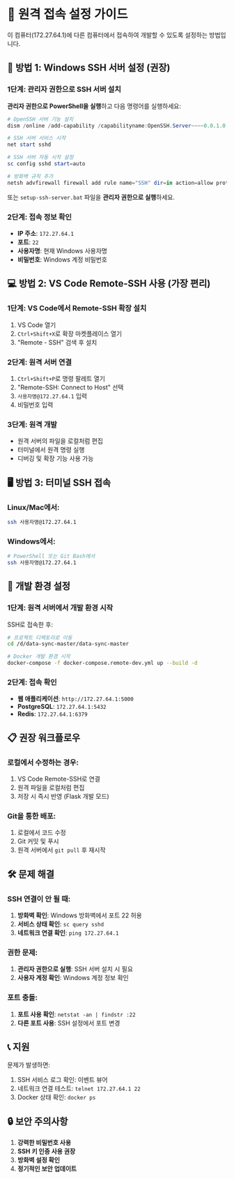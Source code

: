 # 🔗 원격 접속 설정 가이드

이 컴퓨터(172.27.64.1)에 다른 컴퓨터에서 접속하여 개발할 수 있도록 설정하는 방법입니다.

## 🚀 방법 1: Windows SSH 서버 설정 (권장)

### 1단계: 관리자 권한으로 SSH 서버 설치

**관리자 권한으로 PowerShell을 실행**하고 다음 명령어를 실행하세요:

```powershell
# OpenSSH 서버 기능 설치
dism /online /add-capability /capabilityname:OpenSSH.Server~~~~0.0.1.0

# SSH 서버 서비스 시작
net start sshd

# SSH 서버 자동 시작 설정
sc config sshd start=auto

# 방화벽 규칙 추가
netsh advfirewall firewall add rule name="SSH" dir=in action=allow protocol=TCP localport=22
```

또는 `setup-ssh-server.bat` 파일을 **관리자 권한으로 실행**하세요.

### 2단계: 접속 정보 확인

- **IP 주소**: `172.27.64.1`
- **포트**: `22`
- **사용자명**: 현재 Windows 사용자명
- **비밀번호**: Windows 계정 비밀번호

## 💻 방법 2: VS Code Remote-SSH 사용 (가장 편리)

### 1단계: VS Code에서 Remote-SSH 확장 설치

1. VS Code 열기
2. `Ctrl+Shift+X`로 확장 마켓플레이스 열기
3. "Remote - SSH" 검색 후 설치

### 2단계: 원격 서버 연결

1. `Ctrl+Shift+P`로 명령 팔레트 열기
2. "Remote-SSH: Connect to Host" 선택
3. `사용자명@172.27.64.1` 입력
4. 비밀번호 입력

### 3단계: 원격 개발

- 원격 서버의 파일을 로컬처럼 편집
- 터미널에서 원격 명령 실행
- 디버깅 및 확장 기능 사용 가능

## 🖥️ 방법 3: 터미널 SSH 접속

### Linux/Mac에서:
```bash
ssh 사용자명@172.27.64.1
```

### Windows에서:
```bash
# PowerShell 또는 Git Bash에서
ssh 사용자명@172.27.64.1
```

## 🔧 개발 환경 설정

### 1단계: 원격 서버에서 개발 환경 시작

SSH로 접속한 후:

```bash
# 프로젝트 디렉토리로 이동
cd /d/data-sync-master/data-sync-master

# Docker 개발 환경 시작
docker-compose -f docker-compose.remote-dev.yml up --build -d
```

### 2단계: 접속 확인

- **웹 애플리케이션**: `http://172.27.64.1:5000`
- **PostgreSQL**: `172.27.64.1:5432`
- **Redis**: `172.27.64.1:6379`

## 📋 권장 워크플로우

### 로컬에서 수정하는 경우:
1. VS Code Remote-SSH로 연결
2. 원격 파일을 로컬처럼 편집
3. 저장 시 즉시 반영 (Flask 개발 모드)

### Git을 통한 배포:
1. 로컬에서 코드 수정
2. Git 커밋 및 푸시
3. 원격 서버에서 `git pull` 후 재시작

## 🛠️ 문제 해결

### SSH 연결이 안 될 때:
1. **방화벽 확인**: Windows 방화벽에서 포트 22 허용
2. **서비스 상태 확인**: `sc query sshd`
3. **네트워크 연결 확인**: `ping 172.27.64.1`

### 권한 문제:
1. **관리자 권한으로 실행**: SSH 서버 설치 시 필요
2. **사용자 계정 확인**: Windows 계정 정보 확인

### 포트 충돌:
1. **포트 사용 확인**: `netstat -an | findstr :22`
2. **다른 포트 사용**: SSH 설정에서 포트 변경

## 📞 지원

문제가 발생하면:
1. SSH 서비스 로그 확인: 이벤트 뷰어
2. 네트워크 연결 테스트: `telnet 172.27.64.1 22`
3. Docker 상태 확인: `docker ps`

## 🔒 보안 주의사항

1. **강력한 비밀번호 사용**
2. **SSH 키 인증 사용 권장**
3. **방화벽 설정 확인**
4. **정기적인 보안 업데이트** 